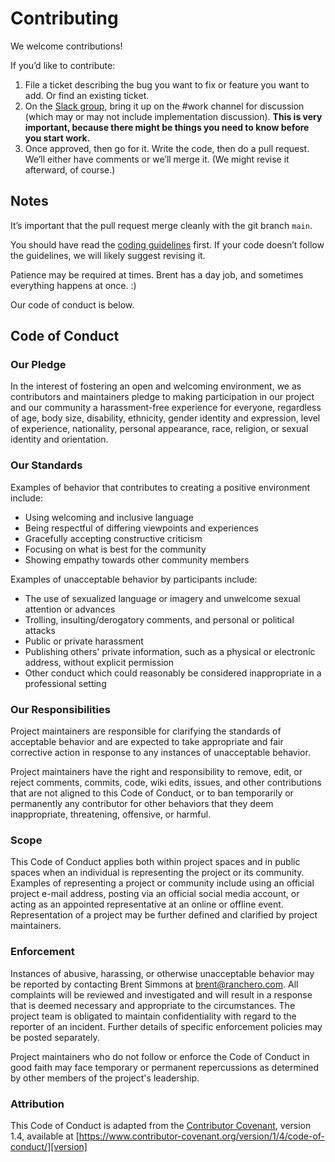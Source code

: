 # Contributing

We welcome contributions!

If you’d like to contribute:

1. File a ticket describing the bug you want to fix or feature you want to add. Or find an existing ticket.
2. On the [Slack group](https://netnewswire.com/slack), bring it up on the #work channel for discussion (which may or may not include implementation discussion). **This is very important, because there might be things you need to know before you start work.**
3. Once approved, then go for it. Write the code, then do a pull request. We’ll either have comments or we’ll merge it. (We might revise it afterward, of course.)

## Notes

It’s important that the pull request merge cleanly with the git branch `main`.

You should have read the [coding guidelines](Technotes/CodingGuidelines.md) first. If your code doesn’t follow the guidelines, we will likely suggest revising it.

Patience may be required at times. Brent has a day job, and sometimes everything happens at once. :)

Our code of conduct is below.

## Code of Conduct

### Our Pledge

In the interest of fostering an open and welcoming environment, we as
contributors and maintainers pledge to making participation in our project and
our community a harassment-free experience for everyone, regardless of age, body
size, disability, ethnicity, gender identity and expression, level of experience,
nationality, personal appearance, race, religion, or sexual identity and
orientation.

### Our Standards

Examples of behavior that contributes to creating a positive environment
include:

* Using welcoming and inclusive language
* Being respectful of differing viewpoints and experiences
* Gracefully accepting constructive criticism
* Focusing on what is best for the community
* Showing empathy towards other community members

Examples of unacceptable behavior by participants include:

* The use of sexualized language or imagery and unwelcome sexual attention or
advances
* Trolling, insulting/derogatory comments, and personal or political attacks
* Public or private harassment
* Publishing others' private information, such as a physical or electronic
address, without explicit permission
* Other conduct which could reasonably be considered inappropriate in a
professional setting

### Our Responsibilities

Project maintainers are responsible for clarifying the standards of acceptable
behavior and are expected to take appropriate and fair corrective action in
response to any instances of unacceptable behavior.

Project maintainers have the right and responsibility to remove, edit, or
reject comments, commits, code, wiki edits, issues, and other contributions
that are not aligned to this Code of Conduct, or to ban temporarily or
permanently any contributor for other behaviors that they deem inappropriate,
threatening, offensive, or harmful.

### Scope

This Code of Conduct applies both within project spaces and in public spaces
when an individual is representing the project or its community. Examples of
representing a project or community include using an official project e-mail
address, posting via an official social media account, or acting as an appointed
representative at an online or offline event. Representation of a project may be
further defined and clarified by project maintainers.

### Enforcement

Instances of abusive, harassing, or otherwise unacceptable behavior may be
reported by contacting Brent Simmons at brent@ranchero.com. All
complaints will be reviewed and investigated and will result in a response that
is deemed necessary and appropriate to the circumstances. The project team is
obligated to maintain confidentiality with regard to the reporter of an incident.
Further details of specific enforcement policies may be posted separately.

Project maintainers who do not follow or enforce the Code of Conduct in good
faith may face temporary or permanent repercussions as determined by other
members of the project's leadership.

### Attribution

This Code of Conduct is adapted from the [Contributor Covenant][homepage], version 1.4,
available at [https://www.contributor-covenant.org/version/1/4/code-of-conduct/][version]

[homepage]: https://www.contributor-covenant.org/
[version]: https://www.contributor-covenant.org/version/1/4/code-of-conduct/
